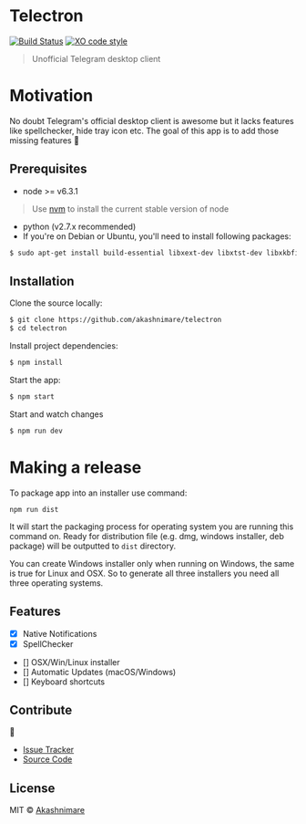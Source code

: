 # Telectron
[![Build Status](https://travis-ci.org/akashnimare/telectron.svg?branch=master)](https://travis-ci.org/akashnimare/telectron)
[![XO code style](https://img.shields.io/badge/code_style-XO-5ed9c7.svg)](https://github.com/sindresorhus/xo)

> Unofficial Telegram desktop client

# Motivation
No doubt Telegram's official desktop client is awesome but it lacks features like spellchecker, hide tray icon etc. The goal of this app is to add those missing features :rocket:

## Prerequisites
* node >= v6.3.1
> Use [nvm](https://github.com/creationix/nvm) to install the current stable version of node


* python (v2.7.x recommended)
* If you're on Debian or Ubuntu, you'll need to install following packages:
```sh
$ sudo apt-get install build-essential libxext-dev libxtst-dev libxkbfile-dev
```


## Installation

Clone the source locally:

```sh
$ git clone https://github.com/akashnimare/telectron
$ cd telectron
```

Install project dependencies:

```sh
$ npm install
```

Start the app:

```sh
$ npm start
```

Start and watch changes  

```sh
$ npm run dev
```

# Making a release

To package app into an installer use command:
```
npm run dist
```
It will start the packaging process for operating system you are running this command on. Ready for distribution file (e.g. dmg, windows installer, deb package) will be outputted to `dist` directory.

You can create Windows installer only when running on Windows, the same is true for Linux and OSX. So to generate all three installers you need all three operating systems.


## Features

- [x] Native Notifications
- [x] SpellChecker
- [] OSX/Win/Linux installer
- [] Automatic Updates (macOS/Windows)
- [] Keyboard shortcuts

## Contribute
:raising_hand:

* [Issue Tracker](https://github.com/akashnimare/telectron/issues)
* [Source Code](https://github.com/akashnimare/telectron/)

## License

MIT © [Akashnimare](http://akashnimare.in)
